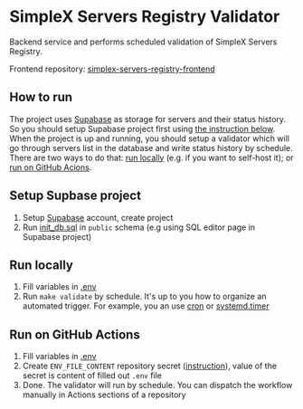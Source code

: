 # SimpleX Servers Registry Validator
Backend service and performs scheduled validation of SimpleX Servers Registry.

Frontend repository: [simplex-servers-registry-frontend](https://github.com/ed-asriyan/simplex-servers-registry-frontend)

## How to run
The project uses [Supabase](https://supabase.com) as storage for servers and their status history. So you should setup
Supabase project first using [the instruction below](#setup-supbase-project). When the project is up and running, you
should setup a validator which will go through servers list in the database and write status history by schedule. There
are two ways to do that: [run locally](#run-locally) (e.g. if you want to self-host it); or
[run on GitHub Acions](#run-on-github-actions).

## Setup Supbase project
1. Setup [Supabase](https://supabase.com) account, create project
2. Run [init_db.sql](./init_db.sql) in `public` schema (e.g using SQL editor page in Supabase project)

## Run locally
1. Fill variables in [.env](./.env)
2. Run `make validate` by schedule. It's up to you how to organize an automated trigger. For example, you an use
[cron](https://en.wikipedia.org/wiki/cron) or
[systemd.timer](https://documentation.suse.com/smart/systems-management/html/systemd-working-with-timers/index.html)

## Run on GitHub Actions
1. Fill variables in [.env](./.env)
2. Create `ENV_FILE_CONTENT` repository secret
([instruction](https://docs.github.com/en/actions/security-for-github-actions/security-guides/using-secrets-in-github-actions#creating-secrets-for-a-repository)),
value of the secret is content of filled out `.env` file
3. Done. The validator will run by schedule. You can dispatch the workflow manually in Actions sections of a repository 
